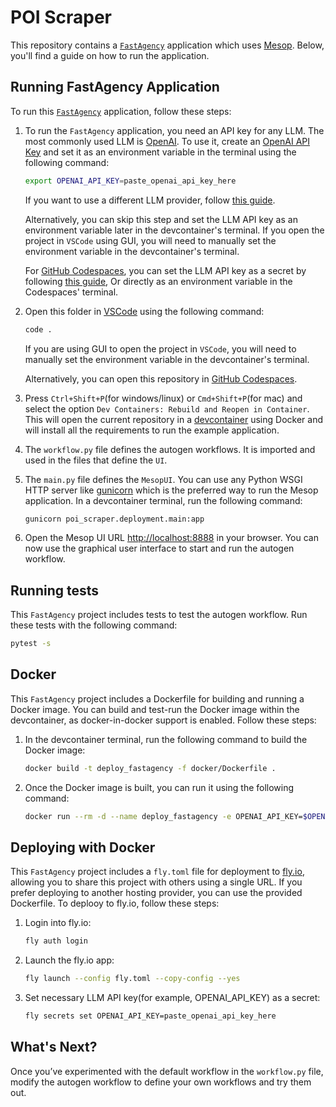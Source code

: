 # POI Scraper

This repository contains a [`FastAgency`](https://github.com/airtai/fastagency) application which uses [Mesop](https://google.github.io/mesop/). Below, you'll find a guide on how to run the application.

## Running FastAgency Application

To run this [`FastAgency`](https://github.com/airtai/fastagency) application, follow these steps:

1. To run the `FastAgency` application, you need an API key for any LLM. The most commonly used LLM is [OpenAI](https://platform.openai.com/docs/models). To use it, create an [OpenAI API Key](https://openai.com/index/openai-api/) and set it as an environment variable in the terminal using the following command:

   ```bash
   export OPENAI_API_KEY=paste_openai_api_key_here
   ```

   If you want to use a different LLM provider, follow [this guide](https://fastagency.ai/latest/user-guide/runtimes/autogen/using_non_openai_models/).

   Alternatively, you can skip this step and set the LLM API key as an environment variable later in the devcontainer's terminal. If you open the project in `VSCode` using GUI, you will need to manually set the environment variable in the devcontainer's terminal.

   For [GitHub Codespaces](https://github.com/features/codespaces), you can set the LLM API key as a secret by following [this guide](https://docs.github.com/en/codespaces/setting-up-your-project-for-codespaces/configuring-dev-containers/specifying-recommended-secrets-for-a-repository), Or directly as an environment variable in the Codespaces' terminal.

2. Open this folder in [VSCode](https://code.visualstudio.com/) using the following command:

   ```bash
   code .
   ```

   If you are using GUI to open the project in `VSCode`, you will need to manually set the environment variable in the devcontainer's terminal.

   Alternatively, you can open this repository in [GitHub Codespaces](https://github.com/features/codespaces).

3. Press `Ctrl+Shift+P`(for windows/linux) or `Cmd+Shift+P`(for mac) and select the option `Dev Containers: Rebuild and Reopen in Container`. This will open the current repository in a [devcontainer](https://code.visualstudio.com/docs/devcontainers/containers) using Docker and will install all the requirements to run the example application.

4. The `workflow.py` file defines the autogen workflows. It is imported and used in the files that define the `UI`.

5. The `main.py` file defines the `MesopUI`. You can use any Python WSGI HTTP server like [gunicorn](https://gunicorn.org/) which is the preferred way to run the Mesop application. In a devcontainer terminal, run the following command:

   ```bash
   gunicorn poi_scraper.deployment.main:app
   ```

6. Open the Mesop UI URL [http://localhost:8888](http://localhost:8888) in your browser. You can now use the graphical user interface to start and run the autogen workflow.

## Running tests

This `FastAgency` project includes tests to test the autogen workflow. Run these tests with the following command:

```bash
pytest -s
```

## Docker

This `FastAgency` project includes a Dockerfile for building and running a Docker image. You can build and test-run the Docker image within the devcontainer, as docker-in-docker support is enabled. Follow these steps:

1. In the devcontainer terminal, run the following command to build the Docker image:

   ```bash
   docker build -t deploy_fastagency -f docker/Dockerfile .
   ```

2. Once the Docker image is built, you can run it using the following command:

   ```bash
   docker run --rm -d --name deploy_fastagency -e OPENAI_API_KEY=$OPENAI_API_KEY  -p 8888:8888  deploy_fastagency
   ```

## Deploying with Docker

This `FastAgency` project includes a `fly.toml` file for deployment to [fly.io](https://fly.io/), allowing you to share this project with others using a single URL. If you prefer deploying to another hosting provider, you can use the provided Dockerfile. To deplooy to fly.io, follow these steps:

1. Login into fly.io:

   ```bash
   fly auth login
   ```

2. Launch the fly.io app:

   ```bash
   fly launch --config fly.toml --copy-config --yes
   ```

3. Set necessary LLM API key(for example, OPENAI_API_KEY) as a secret:

   ```bash
   fly secrets set OPENAI_API_KEY=paste_openai_api_key_here
   ```

## What's Next?

Once you’ve experimented with the default workflow in the `workflow.py` file, modify the autogen workflow to define your own workflows and try them out.
